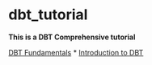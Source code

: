 # dbt_tutorial
**This is a DBT Comprehensive tutorial**

[DBT Fundamentals](./dbt_fundamentals)
    * [Introduction to DBT](./dbt_fundamentals/01_Introduction_to_DBT.md)